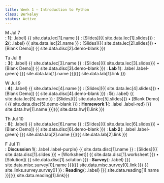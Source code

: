 ```yaml
---
title: Week 1 — Introduction to Python
class: Berkeley
status: Active
---
```


M Jul 7  
: **1**{: .label} {{ site.data.lec[1].name }} 
    : [Slides]({{ site.data.lec[1].slides}})
: **2**{: .label} {{ site.data.lec[2].name }} 
    : [Slides]({{ site.data.lec[2].slides}})
      &#8226; [Blank Demo]( {{ site.data.disc[2].demo-blank }})

Tu Jul 8  
: **3**{: .label} {{ site.data.lec[3].name }} 
    : [Slides]({{ site.data.lec[3].slides}})
      &#8226; [Blank Demo]( {{ site.data.disc[3].demo-blank }})
: **Lab 1**{: .label .label-green} [{{ site.data.lab[1].name }}]({{ site.data.lab[1].link }})

W Jul 9  
: **4**{: .label} {{ site.data.lec[4].name }} 
    : [Slides]({{ site.data.lec[4].slides}})
      &#8226; [Blank Demo]( {{ site.data.disc[4].demo-blank }})
: **5**{: .label} {{ site.data.lec[5].name }} 
    : [Slides]({{ site.data.lec[5].slides}})
      &#8226; [Blank Demo]( {{ site.data.disc[5].demo-blank }})
: **Homework 1**{: .label .label-red} [{{ site.data.hw[1].name }}]({{ site.data.hw[1].link }})


Th Jul 10  
: **6**{: .label} {{ site.data.lec[6].name }} 
    : [Slides]({{ site.data.lec[6].slides}})
      &#8226; [Blank Demo]( {{ site.data.disc[6].demo-blank }})
: **Lab 2**{: .label .label-green} [{{ site.data.lab[2].name }}]({{ site.data.lab[2].link }})

F Jul 11  
: **Discussion 1**{: .label .label-purple} {{ site.data.disc[1].name }} 
    : [Slides]({{ site.data.disc[1].slides }})
      &#8226; [Worksheet]( {{ site.data.disc[1].worksheet }})
      &#8226; [Solution]( {{ site.data.disc[1].solution }})
: **Survey**{: .label} [{{ site.data.misc.survey[0].name }}]({{ site.data.misc.survey[0].link }})
{{ site.links.survey.survey01 }} 
: **Reading**{: .label} [{{ site.data.reading[1].name }}]({{ site.data.reading[1].link}})
